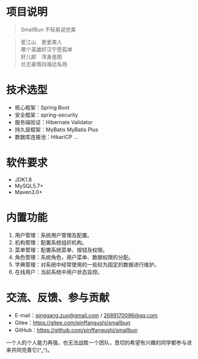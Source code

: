 # 项目说明

> SmallBun 不轻易说完美

> 爱江山　更爱美人 <br/>
  哪个英雄好汉宁愿孤单 <br/>
  好儿郎　浑身是胆 <br/>
  壮志豪情四海远名扬 <br/>

# 技术选型

* 核心框架：Spring Boot
* 安全框架：spring-security
* 服务端验证：Hibernate Validator
* 持久层框架：MyBatis MyBatis Plus
* 数据库连接池：HikariCP 
...

# 软件要求
* JDK1.8
* MySQL5.7+
* Maven3.0+
# 内置功能
1.  用户管理：系统用户管理及配置。
2.  机构管理：配置系统组织机构。
3.  菜单管理：配置系统菜单、按钮及权限。
4.  角色管理：系统角色，用户菜单、数据权限的分配。
5.  字典管理：对系统中经常使用的一些较为固定的数据进行维护。
6.  在线用户：当前系统中用户状态监控。

# 交流、反馈、参与贡献

* E-mail：qinggang.zuo@gmail.com / 2689170096@qq.com
* Gitee：https://gitee.com/pinffangushi/smallbun
* GitHub：https://github.com/pinffangushi/smallbun

一个人的个人能力再强，也无法战胜一个团队，恳切的希望有兴趣的同学都参与进来共同完善它(^_^)。




